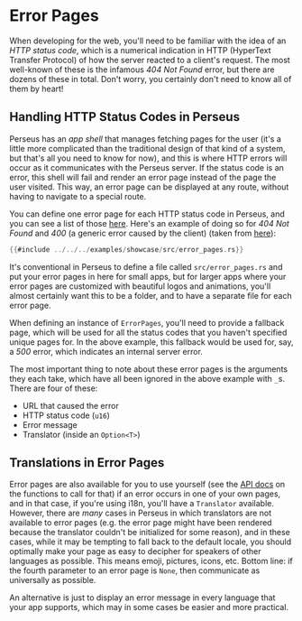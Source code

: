 # Error Pages

When developing for the web, you'll need to be familiar with the idea of an _HTTP status code_, which is a numerical indication in HTTP (HyperText Transfer Protocol) of how the server reacted to a client's request. The most well-known of these is the infamous _404 Not Found_ error, but there are dozens of these in total. Don't worry, you certainly don't need to know all of them by heart!

## Handling HTTP Status Codes in Perseus

Perseus has an _app shell_ that manages fetching pages for the user (it's a little more complicated than the traditional design of that kind of a system, but that's all you need to know for now), and this is where HTTP errors will occur as it communicates with the Perseus server. If the status code is an error, this shell will fail and render an error page instead of the page the user visited. This way, an error page can be displayed at any route, without having to navigate to a special route.

You can define one error page for each HTTP status code in Perseus, and you can see a list of those [here](https://httpstatuses.com). Here's an example of doing so for _404 Not Found_ and _400_ (a generic error caused by the client) (taken from [here](https://github.com/framesurge/perseus/tree/main/examples/showcase/src/error_pages.rs)):

```rust
{{#include ../../../examples/showcase/src/error_pages.rs}}
```

It's conventional in Perseus to define a file called `src/error_pages.rs` and put your error pages in here for small apps, but for larger apps where your error pages are customized with beautiful logos and animations, you'll almost certainly want this to be a folder, and to have a separate file for each error page.

When defining an instance of `ErrorPages`, you'll need to provide a fallback page, which will be used for all the status codes that you haven't specified unique pages for. In the above example, this fallback would be used for, say, a _500_ error, which indicates an internal server error.

The most important thing to note about these error pages is the arguments they each take, which have all been ignored in the above example with `_`s. There are four of these:

-   URL that caused the error
-   HTTP status code (`u16`)
-   Error message
-   Translator (inside an `Option<T>`)

## Translations in Error Pages

Error pages are also available for you to use yourself (see the [API docs](https://docs.rs/perseus) on the functions to call for that) if an error occurs in one of your own pages, and in that case, if you're using i18n, you'll have a `Translator` available. However, there are _many_ cases in Perseus in which translators are not available to error pages (e.g. the error page might have been rendered because the translator couldn't be initialized for some reason), and in these cases, while it may be tempting to fall back to the default locale, you should optimally make your page as easy to decipher for speakers of other languages as possible. This means emoji, pictures, icons, etc. Bottom line: if the fourth parameter to an error page is `None`, then communicate as universally as possible.

An alternative is just to display an error message in every language that your app supports, which may in some cases be easier and more practical.
